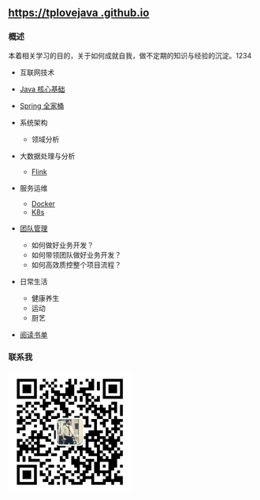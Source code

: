 ##  [https://tplovejava .github.io](https://tplovejava.github.io)
### 概述
本着相关学习的目的，关于如何成就自我，做不定期的知识与经验的沉淀。1234

- 互联网技术
 - [Java 核心基础](https://runcoding.github.io/?sidebar=develop/back_end/java#/)
 - [Spring 全家桶](https://runcoding.github.io/?sidebar=develop/back_end/java#/develop/back_end/java/wiki/information/spring/spring_info)
 - 系统架构
   - 领域分析
 - 大数据处理与分析
   - [Flink](https://runcoding.github.io/?sidebar=develop/back_end/massive_data#/develop/back_end/massive_data/wiki/flink/flink)
 - 服务运维
   - [Docker](https://runcoding.github.io/?sidebar=develop/cloud/docker#/develop/cloud/docker/experience)
   - [K8s](https://runcoding.github.io/?sidebar=develop/cloud/kubernetes#/develop/cloud/kubernetes/k8s-for-docker-desktop/README)

- [团队管理](https://runcoding.github.io/?sidebar=team#/team/wiki/home)
  - 如何做好业务开发？
  - 如何带领团队做好业务开发？
  - 如何高效质控整个项目流程？
- 日常生活
  - 健康养生
  - 运动
  - 厨艺
- [阅读书单](https://runcoding.github.io/#/wiki/information/books)


### 联系我
<img width="250" height="250" src="https://raw.githubusercontent.com/runcoding/static/master/wiki/pic/171542031211_.pic.jpg"/>



